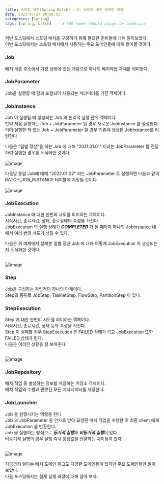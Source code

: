 ```yaml
---
title: 스프링 배치(Spring Batch) - 2. 스프링 배치 도메인 이해
date: 2023-07-27 00:00:01
categories: [Spring]
tags: [spring, batch]     # TAG names should always be lowercase
---
```


저번 포스팅에서 스프링 배치를 구성하기 위해 필요한 준비들에 대해 알아보았다. <br>
이번 포스팅에서는 스프링 배치에서 사용하는 주요 도메인들에 대해 알아볼 것이다. <br>

### Job

배치 계층 주소에서 가장 상위에 있는 개념으로 하나의 배치작업 자체를 의미한다. <br>

### JobParameter

Job을 실행할 때 함께 포함되어 사용되는 파라미터를 가진 객체이다. <br>

### JobInstance

Job 이 실행될 때 생성되는 Job 의 논리적 실행 단위 객체이다. <br>
만약 처음 실행하는 Job + JobParameter 일 경우 새로운 JobInstance 를 생성한다. <br>
이미 실행한 적 있는 Job + JobParameter 일 경우 기존에 생성된 JobInstance를 리턴한다 <br>

다음은 "일별 정산"을 하는 Job 에 대해 "2021.01.01" 이라는 JobParameter 를 전달하여 실행한 경우를 도식화한 것이다. <br><br>
![image](https://github.com/dvlprkoji/dvlprkoji/assets/46219687/f683b38c-5c6f-45a8-99b8-dba04d1067be)

다음날 동일 Job에 대해 "2022.01.02" 라는 JobParameter 로 실행하면 다음과 같이 BATCH_JOB_INSTANCE 테이블에 저장될 것이다. <br><br>
![image](https://github.com/dvlprkoji/dvlprkoji/assets/46219687/87888a0e-e93a-4294-8478-48e4030be9fe)


### JobExecution

JobInstance 에 대한 한번의 시도를 의미하는 객체이다. <br>
시작시간, 종료시간, 상태, 종료상태의 속성을 가진다. <br>
JobExecution 의 실행 상태가 ***COMPLETED*** 가 될 때까지 하나의 JobInstance 내에서 여러 번의 시도가 생길 수 있다.<br>

다음은 위 예제에서 살펴본 일별 정산 Job 에 대해 어떻게 JobExecution 이 생성되는지 도식화한 것이다. <br><br>

![image](https://github.com/dvlprkoji/dvlprkoji/assets/46219687/95b259b5-8317-4244-8bc4-789297bc22f7)


### Step

Job을 구성하는 독립적인 하나의 단계이다. <br>
Step의 종류로 JobStep, TaskletStep, FlowStep, PartitionStep 이 있다. <br>


### StepExecution

Step 에 대한 한번의 시도를 의미하는 객체이다. <br>
시작시간, 종료시간, 상태 등의 속성을 가진다. <br>
Step 이 실패할 경우 StepExecution 은 FAILED 상태가 되고 JobExecution 또한 FAILED 상태가 된다. <br>
다음은 이러한 상황을 잘 보여준다. <br><br>

![image](https://github.com/dvlprkoji/dvlprkoji/assets/46219687/151df115-5e49-4ef1-bfe2-c741ebfdb21a)


### JobRepository

배치 작업 중 발생하는 정보를 저장하는 저장소 객체이다. <br>
배치 작업의 수행과 관련된 모든 메타데이터를 저장한다. <br>

### JobLauncher

Job 을 실행시키는 역할을 한다. <br>
Job 과 JobParameter 을 인자로 받아 요청된 배치 작업을 수행한 후 최종 client 에게 JobExecution 을 반환한다. <br>
Job 을 실행하는 방식으로 ***동기적 실행***과 ***비동기적 실행***이 있다. <br>
비동기적 실행의 경우 실행 즉시 응답값을 반환하는 차이점이 있다. <br><br>

![image](https://github.com/dvlprkoji/dvlprkoji/assets/46219687/812f2c6c-5d01-4511-a333-d4b770799b7a)


지금까지 알아본 배치 도메인 말고도 다양한 도메인들이 있지만 주요 도메인들만 알아 보았다.<br>
다음 포스팅에서는 실제 실행 과정에 대해 알아 보자. <br>
